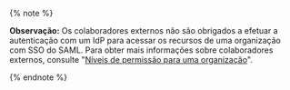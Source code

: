 {% note %}

**Observação:** Os colaboradores externos não são obrigados a efetuar a autenticação com um IdP para acessar os recursos de uma organização com SSO do SAML. Para obter mais informações sobre colaboradores externos, consulte "[Níveis de permissão para uma organização](/github/setting-up-and-managing-organizations-and-teams/permission-levels-for-an-organization#outside-collaborators)".

{% endnote %}
